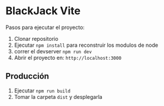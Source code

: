 # BlackJack Vite

Pasos para ejecutar el proyecto: 

1. Clonar repositorio
2. Ejecutar ```npm install``` para reconstruir los modulos de node
3. correr el devserver ```npm run dev``` 
4. Abrir el proyecto en: ```http://localhost:3000```

## Producción

1. Ejecutar ```npm run build```
2. Tomar la carpeta ```dist``` y desplegarla